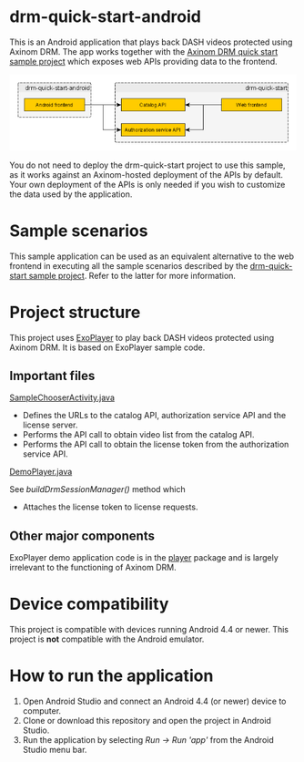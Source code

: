 # drm-quick-start-android

This is an Android application that plays back DASH videos protected using Axinom DRM. The app works together with the [Axinom DRM quick start sample project](https://github.com/Axinom/drm-quick-start) which exposes web APIs providing data to the frontend.

![](Images/Relation%20to%20drm-quick-start.png)

You do not need to deploy the drm-quick-start project to use this sample, as it works against an Axinom-hosted deployment of the APIs by default. Your own deployment of the APIs is only needed if you wish to customize the data used by the application.

# Sample scenarios

This sample appliсation can be used as an equivalent alternative to the web frontend in executing all the sample scenarios described by the [drm-quick-start sample project](https://github.com/Axinom/drm-quick-start). Refer to the latter for more information.

# Project structure

This project uses [ExoPlayer](https://github.com/google/ExoPlayer) to play back DASH videos protected using Axinom DRM. It is based on ExoPlayer sample code.

## Important files

[SampleChooserActivity.java](app/src/main/java/com/axinom/drm/quickstart/activity/SampleChooserActivity.java)

* Defines the URLs to the catalog API, authorization service API and the license server.
* Performs the API call to obtain video list from the catalog API.
* Performs the API call to obtain the license token from the authorization service API.

[DemoPlayer.java](app/src/main/java/com/axinom/drm/quickstart/player/DemoPlayer.java)

See *buildDrmSessionManager()* method which
* Attaches the license token to license requests.

## Other major components

ExoPlayer demo application code is in the [player](app/src/main/java/com/axinom/drm/quickstart/player) package and is largely irrelevant to the functioning of Axinom DRM.

# Device compatibility

This project is compatible with devices running Android 4.4 or newer. This project is **not** compatible with the Android emulator.

# How to run the application

1. Open Android Studio and connect an Android 4.4 (or newer) device to computer. 
2. Clone or download this repository and open the project in Android Studio.
3. Run the application by selecting *Run -> Run 'app'* from the Android Studio menu bar.
